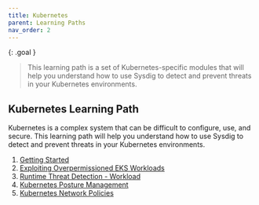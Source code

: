 ```yaml
---
title: Kubernetes
parent: Learning Paths
nav_order: 2
---
```


{: .goal }
>This learning path is a set of Kubernetes-specific modules that will help you understand how to use Sysdig to detect and prevent threats in your Kubernetes environments.

## Kubernetes Learning Path

Kubernetes is a complex system that can be difficult to configure, use, and secure. This learning path will help you understand how to use Sysdig to detect and prevent threats in your Kubernetes environments.

1. [Getting Started]({{site.baseurl}}/docs/getting-started/)
2. [Exploiting Overpermissioned EKS Workloads]({{site.baseurl}}/docs/modules/runtime-threat-detection/runtime-threat-detection-cloud/eks-iam-roles-and-irsa.html)
3. [Runtime Threat Detection - Workload]({{site.baseurl}}/docs/modules/runtime-threat-detection/runtime-threat-detection-kubernetes/index.html)
4. [Kubernetes Posture Management]({{site.baseurl}}/docs/modules/kubernetes-posture-management.html)
5. [Kubernetes Network Policies]({{site.baseurl}}/docs/modules/kubernetes-network-policies.html)
